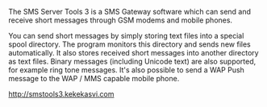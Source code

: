 The SMS Server Tools 3 is a SMS Gateway software which can send and receive short messages through GSM modems and mobile phones.

You can send short messages by simply storing text files into a special spool directory. The program monitors this directory and sends new files automatically. It also stores received short messages into another directory as text files. Binary messages (including Unicode text) are also supported, for example ring tone messages. It's also possible to send a WAP Push message to the WAP / MMS capable mobile phone.

http://smstools3.kekekasvi.com
